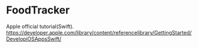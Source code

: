 # FoodTracker
Apple official tutorial(Swift).
https://developer.apple.com/library/content/referencelibrary/GettingStarted/DevelopiOSAppsSwift/
